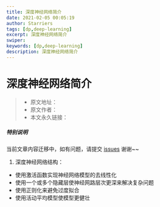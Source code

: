 ```yaml
---
title: 深度神经网络简介
date: 2021-02-05 00:05:19
author: Starriers
tags: [dp,deep-learning]
excerpt: 深度神经网络简介
swiper:
keywords: [dp,deep-learning]
description: 深度神经网络简介
---
```


# 深度神经网络简介

> * 原文地址：[]()
> * 原文作者：[]()
> * 本文永久链接：[]()

##### **特别说明**

当前文章内容迁移中，如有问题，请提交 [issues](https://github.com/Starrier/starrier.github.io/issues) 谢谢~~


 1. 深度神经网络结构：

- 使用激活函数实现神经网络模型的去线性化
- 使用一个或多个隐藏层使神经网路层次更深来解决复杂问题
- 使用正则化来避免过度拟合
- 使用活动平均模型使模型更健壮
